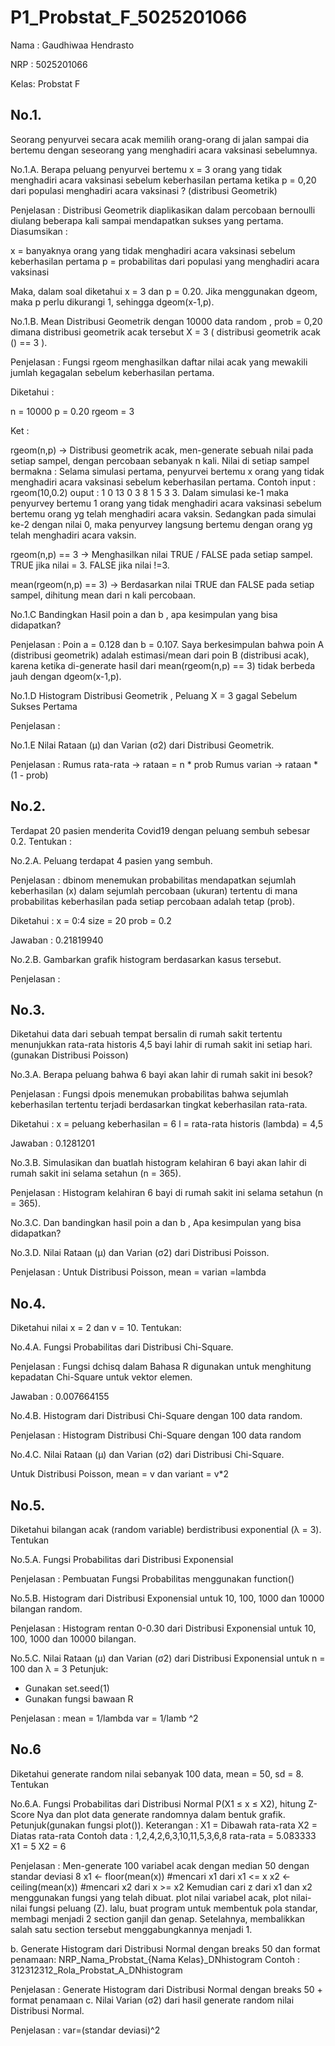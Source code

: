 # P1_Probstat_F_5025201066 #
Nama : Gaudhiwaa Hendrasto

NRP : 5025201066

Kelas: Probstat F

## No.1.
Seorang penyurvei secara acak memilih orang-orang di jalan sampai dia bertemu dengan seseorang yang menghadiri acara vaksinasi sebelumnya.

No.1.A. 
Berapa peluang penyurvei bertemu x = 3 orang yang tidak menghadiri acara vaksinasi sebelum keberhasilan pertama ketika p = 0,20 dari populasi menghadiri acara vaksinasi ? (distribusi Geometrik)

Penjelasan :
Distribusi Geometrik diaplikasikan dalam percobaan bernoulli diulang beberapa kali sampai mendapatkan sukses yang pertama. Diasumsikan : 

x = banyaknya orang yang tidak menghadiri acara vaksinasi sebelum keberhasilan pertama
p = probabilitas dari populasi yang menghadiri acara vaksinasi

Maka, dalam soal diketahui x = 3 dan p = 0.20. Jika menggunakan dgeom, maka p perlu dikurangi 1, sehingga dgeom(x-1,p).

No.1.B. 
Mean Distribusi Geometrik dengan 10000 data random , prob = 0,20 dimana distribusi geometrik acak tersebut X = 3 ( distribusi geometrik acak () == 3 ). 

Penjelasan :
Fungsi rgeom menghasilkan daftar nilai acak yang mewakili jumlah kegagalan sebelum keberhasilan pertama.

Diketahui :

n = 10000
p = 0.20
rgeom = 3

Ket :

rgeom(n,p) -> Distribusi geometrik acak, men-generate sebuah nilai pada setiap sampel, dengan percobaan sebanyak n kali. Nilai di setiap sampel bermakna : Selama simulasi pertama, penyurvei bertemu x orang yang tidak menghadiri acara vaksinasi sebelum keberhasilan pertama. Contoh input : rgeom(10,0.2) ouput : 1  0 13  0  3  8  1  5  3  3. Dalam simulasi ke-1 maka penyurvey bertemu 1 orang yang tidak menghadiri acara vaksinasi sebelum bertemu orang yg telah menghadiri acara vaksin. Sedangkan pada simulai ke-2 dengan nilai 0, maka penyurvey langsung bertemu dengan orang yg telah menghadiri acara vaksin.

rgeom(n,p) == 3 -> Menghasilkan nilai TRUE / FALSE pada setiap sampel. TRUE jika nilai = 3. FALSE jika nilai !=3.

mean(rgeom(n,p) == 3) -> Berdasarkan nilai TRUE dan FALSE pada setiap sampel, dihitung mean dari n kali percobaan.

No.1.C
Bandingkan Hasil poin a dan b , apa kesimpulan yang bisa didapatkan?

Penjelasan :
Poin a = 0.128 dan b = 0.107.
Saya berkesimpulan bahwa poin A (distribusi geometrik) adalah estimasi/mean dari poin B (distribusi acak), karena ketika di-generate hasil dari mean(rgeom(n,p) == 3) tidak berbeda jauh dengan dgeom(x-1,p).

No.1.D
Histogram Distribusi Geometrik , Peluang X = 3 gagal Sebelum Sukses Pertama

Penjelasan :

No.1.E
Nilai Rataan (μ) dan Varian (σ2) dari Distribusi Geometrik.

Penjelasan : 
Rumus rata-rata -> rataan = n * prob
Rumus varian -> rataan * (1 - prob)

## No.2.
Terdapat 20 pasien menderita Covid19 dengan peluang sembuh sebesar 0.2. Tentukan :

No.2.A.
Peluang terdapat 4 pasien yang sembuh.

Penjelasan :
dbinom menemukan probabilitas mendapatkan sejumlah keberhasilan (x) dalam sejumlah percobaan (ukuran) tertentu di mana probabilitas keberhasilan pada setiap percobaan adalah tetap (prob).

Diketahui :
x = 0:4
size = 20
prob = 0.2

Jawaban : 0.21819940

No.2.B.
Gambarkan grafik histogram berdasarkan kasus tersebut.

Penjelasan :

## No.3.
Diketahui data dari sebuah tempat bersalin di rumah sakit tertentu menunjukkan rata-rata historis 4,5 bayi lahir di rumah sakit ini setiap hari. (gunakan Distribusi Poisson)

No.3.A. Berapa peluang bahwa 6 bayi akan lahir di rumah sakit ini besok?

Penjelasan :
Fungsi dpois menemukan probabilitas bahwa sejumlah keberhasilan tertentu terjadi berdasarkan tingkat keberhasilan rata-rata.

Diketahui :
x = peluang keberhasilan = 6
l = rata-rata historis (lambda) = 4,5

Jawaban : 0.1281201

No.3.B. Simulasikan dan buatlah histogram kelahiran 6 bayi akan lahir di rumah sakit ini selama setahun (n = 365).

Penjelasan :
Histogram kelahiran 6 bayi di rumah sakit ini selama setahun (n = 365).

No.3.C. 
Dan bandingkan hasil poin a dan b , Apa kesimpulan yang bisa didapatkan?

No.3.D. 
Nilai Rataan (μ) dan Varian (σ2) dari Distribusi Poisson.

Penjelasan :
Untuk Distribusi Poisson, mean = varian =lambda

## No.4.
Diketahui nilai x = 2 dan v = 10. Tentukan:

No.4.A. Fungsi Probabilitas dari Distribusi Chi-Square.

Penjelasan : 
Fungsi dchisq dalam Bahasa R digunakan untuk menghitung kepadatan Chi-Square untuk vektor elemen.

Jawaban : 0.007664155

No.4.B. Histogram dari Distribusi Chi-Square dengan 100 data random.

Penjelasan : 
Histogram Distribusi Chi-Square dengan 100 data random

No.4.C. Nilai Rataan (μ) dan Varian (σ2) dari Distribusi Chi-Square.

Untuk Distribusi Poisson, mean = v dan variant = v*2

## No.5. 
Diketahui bilangan acak (random variable) berdistribusi exponential (λ = 3). Tentukan

No.5.A. Fungsi Probabilitas dari Distribusi Exponensial

Penjelasan :
Pembuatan Fungsi Probabilitas menggunakan function()

No.5.B. Histogram dari Distribusi Exponensial untuk 10, 100, 1000 dan 10000 bilangan random.

Penjelasan :
Histogram rentan 0-0.30 dari Distribusi Exponensial untuk 10, 100, 1000 dan 10000 bilangan.

No.5.C. Nilai Rataan (μ) dan Varian (σ2) dari Distribusi Exponensial untuk n = 100 dan λ = 3 Petunjuk:
- Gunakan set.seed(1)
- Gunakan fungsi bawaan R

Penjelasan :
mean = 1/lambda
var = 1/lamb ^2

## No.6 
Diketahui generate random nilai sebanyak 100 data, mean = 50, sd = 8. Tentukan

No.6.A. Fungsi Probabilitas dari Distribusi Normal P(X1 ≤ x ≤ X2), hitung Z-Score Nya dan plot data generate randomnya dalam bentuk grafik. Petunjuk(gunakan fungsi plot()).
Keterangan :
X1 = Dibawah rata-rata
X2 = Diatas rata-rata 
Contoh data : 1,2,4,2,6,3,10,11,5,3,6,8 rata-rata = 5.083333
X1 = 5
X2 = 6

Penjelasan :
Men-generate 100 variabel acak dengan median 50 dengan standar deviasi 8
x1 <- floor(mean(x)) #mencari x1 dari x1 <= x
x2 <- ceiling(mean(x)) #mencari x2 dari x >= x2
Kemudian cari z dari x1 dan x2 menggunakan fungsi yang telah dibuat.
plot nilai variabel acak, plot nilai-nilai fungsi peluang (Z).
lalu, buat program untuk membentuk pola standar, membagi menjadi 2 section ganjil dan genap.
Setelahnya, membalikkan salah satu section tersebut menggabungkannya menjadi 1.


b. Generate Histogram dari Distribusi Normal dengan breaks 50 dan format penamaan:
NRP_Nama_Probstat_{Nama Kelas}_DNhistogram
Contoh :
312312312_Rola_Probstat_A_DNhistogram

Penjelasan :
Generate Histogram dari Distribusi Normal dengan breaks 50 + format penamaan
c. Nilai Varian (σ2) dari hasil generate random nilai Distribusi Normal.

Penjelasan :
var=(standar deviasi)^2
